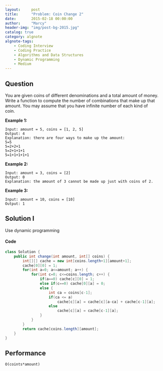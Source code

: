 ```yaml
---
layout:     post
title:      "Problem: Coin Change 2"
date:       2015-02-18 00:00:00
author:     "Marcy"
header-img: "img/post-bg-2015.jpg"
catalog: true
category: algnote
algnote-tags:
    - Coding Interview
    - Coding Practice
    - Algorithms and Data Structures
    - Dynamic Programming
    - Medium
---
```


## Question

You are given coins of different denominations and a total amount of money. Write a function to compute the number of combinations that make up that amount. You may assume that you have infinite number of each kind of coin.

**Example 1:**
```
Input: amount = 5, coins = [1, 2, 5]
Output: 4
Explanation: there are four ways to make up the amount:
5=5
5=2+2+1
5=2+1+1+1
5=1+1+1+1+1
```

**Example 2:**
```
Input: amount = 3, coins = [2]
Output: 0
Explanation: the amount of 3 cannot be made up just with coins of 2.
```

**Example 3:**
```
Input: amount = 10, coins = [10]
Output: 1
```

## Solution I
Use dynamic programming

#### Code
```java
class Solution {
    public int change(int amount, int[] coins) {
        int[][] cache = new int[coins.length+1][amount+1];
        cache[0][0] = 1;
        for(int a=0; a<=amount; a++) {
            for(int c=0; c<=coins.length; c++) {
                if(a==0) cache[c][0] = 1;
                else if(c==0) cache[0][a] = 0;
                else {
                    int ca = coins[c-1];
                    if(ca <= a)
                        cache[c][a] = cache[c][a-ca] + cache[c-1][a];
                    else
                        cache[c][a] = cache[c-1][a];
                }
            }
        }
        return cache[coins.length][amount];
    }
}
```

## Performance
`O(coints*amount)`
